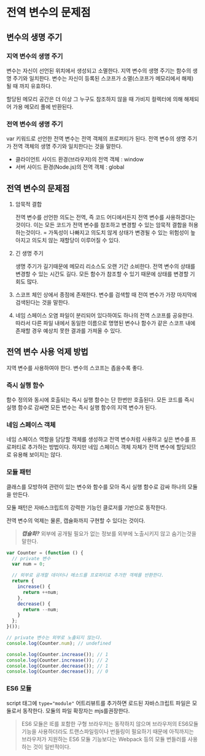 # 전역 변수의 문제점

## 변수의 생명 주기

### 지역 변수의 생명 주기

변수는 자신이 선언된 위치에서 생성되고 소멸한다.
지역 변수의 생명 주기는 함수의 생명 주기와 일치한다.
변수는 자신이 등록된 스코프가 소멸(스코프가 메모리에서 해제)
될 때 까지 유효하다.

할당된 메모리 공간은 더 이상 그 누구도 참조하지 않을 때 가비지 컬렉터에 의해 해제되어 가용 메모리 풀에 반환된다.



### 전역 변수의 생명 주기

var 키워드로 선언한 전역 변수는 전역 객체의 프로퍼티가 된다.
전역 변수의 생명 주기가 전역 객체의 생명 주기와 일치한다는 것을 말한다.

- 클라이언트 사이드 환경(브라우저)의 전역 객체 : window
- 서버 사이드 환경(Node.js)의 전역 객체 : global



## 전역 변수의 문제점

1. 암묵적 결합

   전역 변수를 선언한 의도는 전역, 즉 코드 어디에서든지 전역 변수를 사용하겠다는것이다.
   이는 모든 코드가 전역 변수를 참조하고 변경할 수 있는 암묵적 결합을 허용하는것이다.
   = 가독성이 나빠지고 의도치 않게 상태가 변경될 수 있는 위험성이 높아지고 의도치 않는 재할당이 이루어질 수 있다.

2. 긴 생명 주기

   생명 주기가 길기때문에 메모리 리소스도 오랜 기간 소비한다.
   전역 변수의 상태를 변경할 수 있는 시간도 길다.
   모든 함수가 참조할 수 있기 때문에 상태를 변경할 기회도 많다. 

3. 스코프 체인 상에서 종점에 존재한다.
   변수를 검색할 때 전여 변수가 가장 마지막에 검색된다는 것을 말한다.

4. 네임 스페이스 오염
   파일이 분리되어 있다하여도 하나의 전역 스코프를 공유한다.
   따라서 다른 파일 내에서 동일한 이름으로 명명된 변수나 함수가 같은 
   스코프 내에 존재할 경우 예상치 못한 결과를 가져올 수 있다.



## 전역 변수 사용 억제 방법

지역 변수를 사용하여야 한다.
변수의 스코프는 좁을수록 좋다.

### 즉시 실행 함수

함수 정의와 동시에 호출되는 즉시 실행 함수는 단 한번만 호출된다.
모든 코드를 즉시 실행 함수로 감싸면 모든 변수는 즉시 실행 함수의
지역 변수가 된다.



### 네임 스페이스 객체

네임 스페이스 역할을 담당할 객체를 생성하고 전역 변수처럼 사용하고 싶은 변수를 프로퍼티로 추가하는 방법이다.
하지만 네임 스페이스 객체 자체가 전역 변수에 할당되므로 유용해 보이지는 않다.



### 모듈 패턴

클래스를 모방하여 관련이 있는 변수와 함수를 모아 즉시 실행 함수로 감싸 하나의 모듈을 만든다.

모듈 패턴은 자바스크립트의 강력한 기능인 클로저를 기반으로 동작한다.

전역 변수의 억제는 물론, 캡슐화까지 구현할 수 있다는 것이다.

> ***캡슐화?*** 
> 외부에 공개될 필요가 없는 정보를 외부에 노출시키지 않고 숨기는것을 말한다. 

```javascript
var Counter = (function () {
  // private 변수
  var num = 0;

  // 외부로 공개할 데이터나 메소드를 프로퍼티로 추가한 객체를 반환한다.
  return {
    increase() {
      return ++num;
    },
    decrease() {
      return --num;
    }
  };
}());

// private 변수는 외부로 노출되지 않는다.
console.log(Counter.num); // undefined

console.log(Counter.increase()); // 1
console.log(Counter.increase()); // 2
console.log(Counter.decrease()); // 1
console.log(Counter.decrease()); // 0
```



### ES6 모듈

script 태그에 `type="module"` 어트리뷰트를 추가하면 로드된 자바스크립트 파일은 모듈로서 동작한다. 모듈의 파일 확장자는 mjs를권장한다.

> ES6 모듈은 IE를 포함한 구형 브라우저는 동작하지 않으며
> 브라우저의 ES6모듈 기능을 사용하더라도 트랜스파일링이나 번들링이 필요하기 때문에 아직까지는 브라우저가 지원하는 ES6 모듈 기능보다는 Webpack 등의 모듈 번들러를 사용하는 것이 일반적이다.



